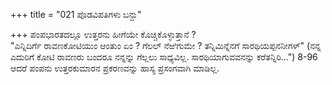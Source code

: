 +++
title = "021 ಪೊಡವಿಪತಿಗಳು ಬನ್ದು"

+++
ಪಂಪಭಾರತದಲ್ಲೂ ಉತ್ತರನು ಹೀಗೆಯೇ ಕೊಚ್ಚಿಕೊಳ್ಳುತ್ತಾನೆ ?  
"ಎನ್ನಿದಿರ್ಗೆ ರಾವಣಕೋಟಿಯುಂ ಆಂತುಂ ಏಂ ? ಗೆಲಲ್ ನೆಱಿಗುಮೇ ? ತನ್ನಿಮಿನ್ನೆನಗೆ ಸಾರಥಿಯಪ್ಪನನೀಗಳ್" (ನನ್ನ ಎದುರಿಗೆ ಕೋಟಿ ರಾವಣರು ಬಂದರೂ ನನ್ನನ್ನು ಗೆಲ್ಲಲು ಸಾಧ್ಯವಿಲ್ಲ. ಸಾರಥಿಯಾಗುವವನನ್ನು ಕರೆತನ್ನಿರಿ...") 8-96  
ಆದರೆ ಪಂಪನು ಉತ್ತರಕುಮಾರನ ಪ್ರಕರಣವನ್ನು ಹಾಸ್ಯ ಪ್ರಸಂಗವಾಗಿ ಮಾಡಿಲ್ಲ.